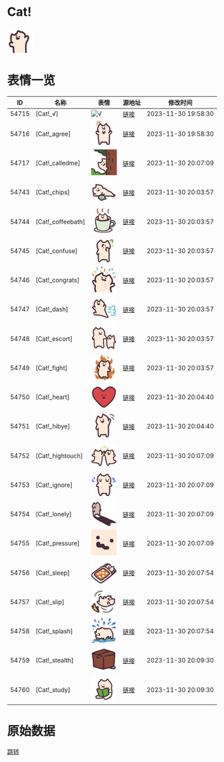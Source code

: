 # Cat!

<img src="./cover.png" height="60" alt="cover" />

# 表情一览

|ID|名称|表情|源地址|修改时间|
|----|----|----|----|----|
|54715|[Cat!_√]|<img src="./pic/054715_%5BCat!_√%5D.png" height="60" alt="√"/>|[链接](https://i0.hdslb.com/bfs/emote/388134c6a293e2cba356a699db6a0ae4f40d37a7.png)|2023-11-30 19:58:30|
|54716|[Cat!_agree]|<img src="./pic/054716_%5BCat!_agree%5D.png" height="60" alt="agree"/>|[链接](https://i0.hdslb.com/bfs/emote/022b730cb08aac2b58fb6934ee6b23bbb81b576f.png)|2023-11-30 19:58:30|
|54717|[Cat!_calledme]|<img src="./pic/054717_%5BCat!_calledme%5D.png" height="60" alt="calledme"/>|[链接](https://i0.hdslb.com/bfs/emote/d596547ca73b6b3c568bf7cdbe87e1a30a032db2.png)|2023-11-30 20:07:09|
|54743|[Cat!_chips]|<img src="./pic/054743_%5BCat!_chips%5D.png" height="60" alt="chips"/>|[链接](https://i0.hdslb.com/bfs/emote/e07879114ca8520ea36adb1ee5f8cef6022ac320.png)|2023-11-30 20:03:57|
|54744|[Cat!_coffeebath]|<img src="./pic/054744_%5BCat!_coffeebath%5D.png" height="60" alt="coffeebath"/>|[链接](https://i0.hdslb.com/bfs/emote/b04cb9779e693ecfeecd2df561458f5a8e015d2e.png)|2023-11-30 20:03:57|
|54745|[Cat!_confuse]|<img src="./pic/054745_%5BCat!_confuse%5D.png" height="60" alt="confuse"/>|[链接](https://i0.hdslb.com/bfs/emote/67b218e0616fd352ed43192418300610c88df8c0.png)|2023-11-30 20:03:57|
|54746|[Cat!_congrats]|<img src="./pic/054746_%5BCat!_congrats%5D.png" height="60" alt="congrats"/>|[链接](https://i0.hdslb.com/bfs/emote/f8a66450fc09daface30e20cd85bc722f884306e.png)|2023-11-30 20:03:57|
|54747|[Cat!_dash]|<img src="./pic/054747_%5BCat!_dash%5D.png" height="60" alt="dash"/>|[链接](https://i0.hdslb.com/bfs/emote/0ecc2ab68e39ed1ea858834189762fd6c9fbc8a5.png)|2023-11-30 20:03:57|
|54748|[Cat!_escort]|<img src="./pic/054748_%5BCat!_escort%5D.png" height="60" alt="escort"/>|[链接](https://i0.hdslb.com/bfs/emote/3fdf82f8df698eead6435ce640a86112bc4b1a26.png)|2023-11-30 20:03:57|
|54749|[Cat!_fight]|<img src="./pic/054749_%5BCat!_fight%5D.png" height="60" alt="fight"/>|[链接](https://i0.hdslb.com/bfs/emote/89fac21ccd4365038e064fdbb56cb2dab6e4b2b0.png)|2023-11-30 20:03:57|
|54750|[Cat!_heart]|<img src="./pic/054750_%5BCat!_heart%5D.png" height="60" alt="heart"/>|[链接](https://i0.hdslb.com/bfs/emote/4dcfed8b5b72d206f7c214e52030fafc47a0580f.png)|2023-11-30 20:04:40|
|54751|[Cat!_hibye]|<img src="./pic/054751_%5BCat!_hibye%5D.png" height="60" alt="hibye"/>|[链接](https://i0.hdslb.com/bfs/emote/b115636cbb3458e2465e2d83147e7c0576ee00e9.png)|2023-11-30 20:04:40|
|54752|[Cat!_hightouch]|<img src="./pic/054752_%5BCat!_hightouch%5D.png" height="60" alt="hightouch"/>|[链接](https://i0.hdslb.com/bfs/emote/9a44615ffd8f3910da5863858821c2802b19f2a3.png)|2023-11-30 20:07:09|
|54753|[Cat!_ignore]|<img src="./pic/054753_%5BCat!_ignore%5D.png" height="60" alt="ignore"/>|[链接](https://i0.hdslb.com/bfs/emote/a632ac8c48e4d6a6f28e043bddb6ba687e11b9b3.png)|2023-11-30 20:07:09|
|54754|[Cat!_lonely]|<img src="./pic/054754_%5BCat!_lonely%5D.png" height="60" alt="lonely"/>|[链接](https://i0.hdslb.com/bfs/emote/d4c05d7db798ec9af916a68d2d20f5127a654009.png)|2023-11-30 20:07:09|
|54755|[Cat!_pressure]|<img src="./pic/054755_%5BCat!_pressure%5D.png" height="60" alt="pressure"/>|[链接](https://i0.hdslb.com/bfs/emote/c35458a61378923b4cfc1a28f645fd1ffef904f3.png)|2023-11-30 20:07:09|
|54756|[Cat!_sleep]|<img src="./pic/054756_%5BCat!_sleep%5D.png" height="60" alt="sleep"/>|[链接](https://i0.hdslb.com/bfs/emote/f8e3c8410f7187bf64e897b833f93d024f69d51e.png)|2023-11-30 20:07:54|
|54757|[Cat!_slip]|<img src="./pic/054757_%5BCat!_slip%5D.png" height="60" alt="slip"/>|[链接](https://i0.hdslb.com/bfs/emote/c781dbedd9b3318cc8e6615136394b3dbd373688.png)|2023-11-30 20:07:54|
|54758|[Cat!_splash]|<img src="./pic/054758_%5BCat!_splash%5D.png" height="60" alt="splash"/>|[链接](https://i0.hdslb.com/bfs/emote/f05849d5f2243f2704cdf51481d2bedf2abd62fe.png)|2023-11-30 20:07:54|
|54759|[Cat!_stealth]|<img src="./pic/054759_%5BCat!_stealth%5D.png" height="60" alt="stealth"/>|[链接](https://i0.hdslb.com/bfs/emote/cf7c8d053b7514a25227d68b3c26d46df4767718.png)|2023-11-30 20:09:30|
|54760|[Cat!_study]|<img src="./pic/054760_%5BCat!_study%5D.png" height="60" alt="study"/>|[链接](https://i0.hdslb.com/bfs/emote/a96d06e3e070a67fa9a9dcf285003ab285fd9066.png)|2023-11-30 20:09:30|

# 原始数据

[跳转](./raw.json)

